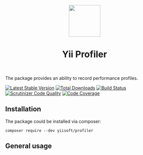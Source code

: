 <p align="center">
    <a href="https://github.com/yiisoft" target="_blank">
        <img src="https://avatars0.githubusercontent.com/u/993323" height="100px">
    </a>
    <h1 align="center">Yii Profiler</h1>
    <br>
</p>

The package provides an ability to record performance profiles.

[![Latest Stable Version](https://poser.pugx.org/yiisoft/profiler/v/stable.png)](https://packagist.org/packages/yiisoft/profiler)
[![Total Downloads](https://poser.pugx.org/yiisoft/profiler/downloads.png)](https://packagist.org/packages/yiisoft/profiler)
[![Build Status](https://travis-ci.com/yiisoft/profiler.svg?branch=master)](https://travis-ci.com/yiisoft/profiler)
[![Scrutinizer Code Quality](https://scrutinizer-ci.com/g/yiisoft/profiler/badges/quality-score.png?b=master)](https://scrutinizer-ci.com/g/yiisoft/profiler/?branch=master)
[![Code Coverage](https://scrutinizer-ci.com/g/yiisoft/profiler/badges/coverage.png?b=master)](https://scrutinizer-ci.com/g/yiisoft/profiler/?branch=master)

## Installation

The package could be installed via composer:

```
composer require --dev yiisoft/profiler
```

## General usage

